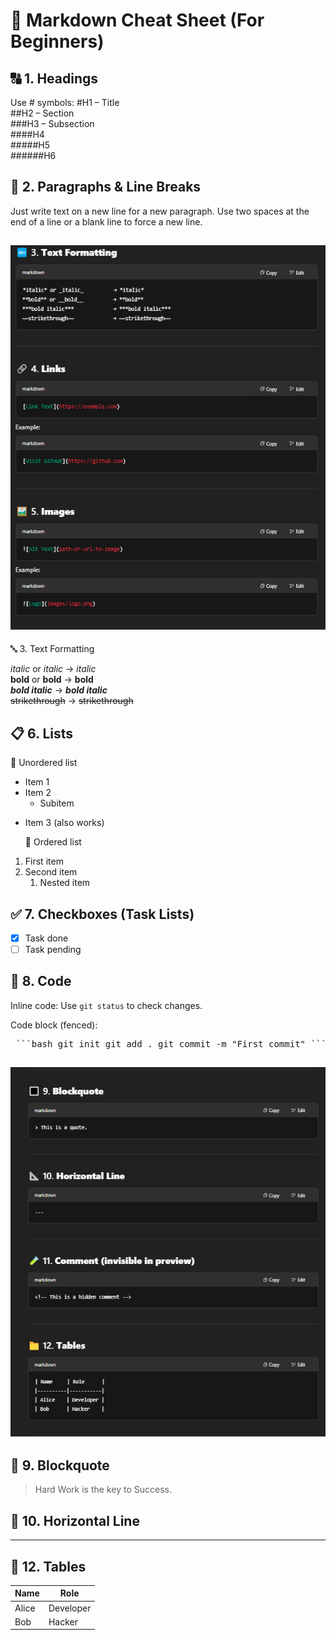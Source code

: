 # 📝 Markdown Cheat Sheet (For Beginners)

## 🔠 1. Headings

Use # symbols:
#H1 – Title  
##H2 – Section  
###H3 – Subsection  
####H4  
#####H5  
######H6

## 📄 2. Paragraphs & Line Breaks

Just write text on a new line for a new paragraph.
Use two spaces at the end of a line or a blank line to force a new line.

## ![image1](/images/md1.png)

🔤 3. Text Formatting

_italic_ or _italic_ → _italic_  
**bold** or **bold** → **bold**  
**_bold italic_** → **_bold italic_**  
~~strikethrough~~ → ~~strikethrough~~

## 📋 6. Lists

🔘 Unordered list

- Item 1
- Item 2
  - Subitem

* Item 3 (also works)

  🔢 Ordered list

1. First item
2. Second item
   1. Nested item

## ✅ 7. Checkboxes (Task Lists)

- [x] Task done
- [ ] Task pending

## 🧾 8. Code

Inline code:
Use `git status` to check changes.

Code block (fenced):

  <pre> ```bash git init git add . git commit -m "First commit" ``` </pre>

## ![chatgpt](/images/md3.png)

## 🔳 9. Blockquote

> Hard Work is the key to Success.

## 📐 10. Horizontal Line

---

## 📁 12. Tables

| Name  | Role      |
| ----- | --------- |
| Alice | Developer |
| Bob   | Hacker    |
